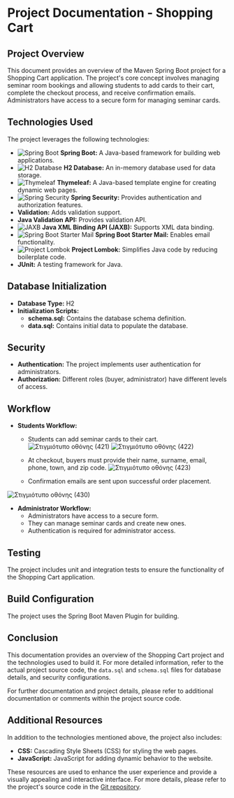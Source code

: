 # Project Documentation - Shopping Cart

## Project Overview

This document provides an overview of the Maven Spring Boot project for a Shopping Cart application. The project's core concept involves managing seminar room bookings and allowing students to add cards to their cart, complete the checkout process, and receive confirmation emails. Administrators have access to a secure form for managing seminar cards.

## Technologies Used

The project leverages the following technologies:

- ![Spring Boot](https://img.icons8.com/color/48/000000/spring-logo.png) **Spring Boot:** A Java-based framework for building web applications.
- ![H2 Database](https://img.icons8.com/color/48/000000/database-restore.png) **H2 Database:** An in-memory database used for data storage.
- ![Thymeleaf](https://img.icons8.com/color/48/000000/thymeleaf.png) **Thymeleaf:** A Java-based template engine for creating dynamic web pages.
- ![Spring Security](https://img.icons8.com/color/48/000000/lock.png) **Spring Security:** Provides authentication and authorization features.
-  **Validation:** Adds validation support.
- **Java Validation API:** Provides validation API.
- ![JAXB](https://img.icons8.com/color/48/000000/xml-file.png) **Java XML Binding API (JAXB):** Supports XML data binding.
- ![Spring Boot Starter Mail](https://img.icons8.com/color/48/000000/email.png) **Spring Boot Starter Mail:** Enables email functionality.
- ![Project Lombok](https://img.icons8.com/color/48/000000/l.png) **Project Lombok:** Simplifies Java code by reducing boilerplate code.
-  **JUnit:** A testing framework for Java.

## Database Initialization

- **Database Type:** H2
- **Initialization Scripts:**
  - **schema.sql:** Contains the database schema definition.
  - **data.sql:** Contains initial data to populate the database.

## Security

- **Authentication:** The project implements user authentication for administrators.
- **Authorization:** Different roles (buyer, administrator) have different levels of access.

## Workflow

- **Students Workflow:**
  - Students can add seminar cards to their cart.
![Στιγμιότυπο οθόνης (421)](https://github.com/billmazio/shopping-cart/assets/116730698/ed134c28-6f08-4092-840c-d8e017a3362c)
![Στιγμιότυπο οθόνης (422)](https://github.com/billmazio/shopping-cart/assets/116730698/f4eb83c3-e568-43b0-baf8-ad423c05f0ed)

  - At checkout, buyers must provide their name, surname, email, phone, town, and zip code.
 ![Στιγμιότυπο οθόνης (423)](https://github.com/billmazio/shopping-cart/assets/116730698/81c20612-6af7-4987-858a-8b69bc67493c)

  - Confirmation emails are sent upon successful order placement.


![Στιγμιότυπο οθόνης (430)](https://github.com/billmazio/shopping-cart/assets/116730698/7b92f645-1a17-4c8d-960d-81f38944ab02)

- **Administrator Workflow:**
  - Administrators have access to a secure form.
  - They can manage seminar cards and create new ones.
  - Authentication is required for administrator access.


## Testing

The project includes unit and integration tests to ensure the functionality of the Shopping Cart application.

## Build Configuration

The project uses the Spring Boot Maven Plugin for building.

## Conclusion

This documentation provides an overview of the Shopping Cart project and the technologies used to build it. For more detailed information, refer to the actual project source code, the `data.sql` and `schema.sql` files for database details, and security configurations.

For further documentation and project details, please refer to additional documentation or comments within the project source code.
## Additional Resources

In addition to the technologies mentioned above, the project also includes:

- **CSS:** Cascading Style Sheets (CSS) for styling the web pages.
- **JavaScript:** JavaScript for adding dynamic behavior to the website.

These resources are used to enhance the user experience and provide a visually appealing and interactive interface. For more details, please refer to the project's source code in the [Git repository](https://github.com/billmazio/shopping-cart.git).
